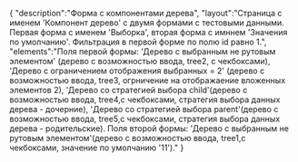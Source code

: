 {
"description":"Форма с компонентами дерева",
"layout":"Страница с именем 'Компонент дерево' c двумя формами с тестовыми данными. Первая форма с именем 'Выборка', вторая форма с имннем 'Значения по умолчанию'. 
Фильтрация в первой форме по полю id равно 1.",
"elements":"Поля первой формы: 'Дерево с выбранным не рутовым элементом' (дерево с возможностью ввода, tree2, с чекбоксами),
'Дерево с ограничением отображения выбранных = 2' (дерево с возможностью ввода, tree3, огрничение на отображаение вложенных элементов 2),
'Дерево со стратегией выбора child'(дерево с возможностью ввода, tree4,с чекбоксами, стратегия выбора данных дерева - дочерние),
'Дерево со стратегией выбора parent'(дерево с возможностью ввода, tree5,с чекбоксами, стратегия выбора данных дерева - родительские).
Поля второй формы: 'Дерево с выбранным не рутовым элементом'(дерево с возможностью ввода, tree1,с чекбоксами, значение по умолчанию '11')."
}